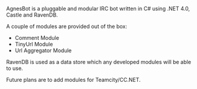 AgnesBot is a pluggable and modular IRC bot written in C# using .NET 4.0, Castle and RavenDB.

A couple of modules are provided out of the box:

 - Comment Module
 - TinyUrl Module
 - Url Aggregator Module

RavenDB is used as a data store which any developed modules will be able to use. 

Future plans are to add modules for Teamcity/CC.NET.